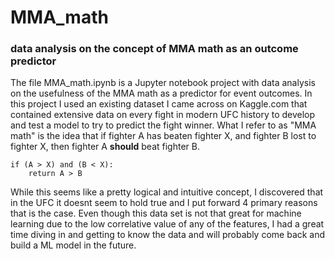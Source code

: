 # MMA_math
### data analysis on the concept of MMA math as an outcome predictor

The file MMA_math.ipynb is a Jupyter notebook project with data analysis on the usefulness of the MMA math as a predictor for event outcomes. In this project I used an existing dataset I came across on Kaggle.com that contained extensive data on every fight in modern UFC history to develop and test a model to try to predict the fight winner. What I refer to as "MMA math" is the idea that if fighter A has beaten fighter X, and fighter B lost to fighter X, then fighter A **should** beat fighter B. 
```
if (A > X) and (B < X):
    return A > B
```
While this seems like a pretty logical and intuitive concept, I discovered that in the UFC it doesnt seem to hold true and I put forward 4 primary reasons that is the case. Even though this data set is not that great for machine learning due to the low correlative value of any of the features, I had a great time diving in and getting to know the data and will probably come back and build a ML model in the future. 
